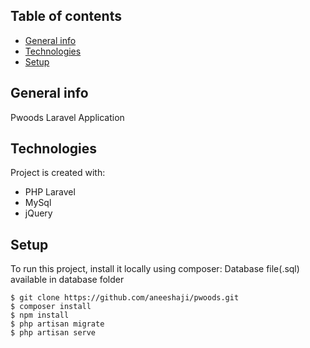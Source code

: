 ## Table of contents
* [General info](#general-info)
* [Technologies](#technologies)
* [Setup](#setup)

## General info
Pwoods Laravel Application
	
## Technologies
Project is created with:
* PHP Laravel
* MySql
* jQuery
	
## Setup
To run this project, install it locally using composer:
Database file(.sql) available in database folder

```
$ git clone https://github.com/aneeshaji/pwoods.git
$ composer install
$ npm install
$ php artisan migrate
$ php artisan serve
```

